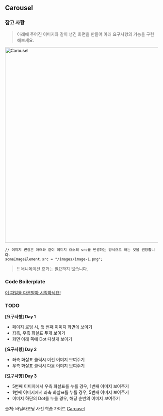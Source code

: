 ## Carousel

### 참고 사항  
> 아래에 주어진 이미지와 같이 생긴 화면을 만들어 아래 요구사항의 기능을 구현해보세요.  
<img width="645" alt="Carousel" src="https://user-images.githubusercontent.com/88199458/134377137-30afa4df-6a88-4b6b-bc28-bd9e9d8695df.png">

    // 이미지 변경은 아래와 같이 이미지 요소의 src를 변경하는 방식으로 하는 것을 권장합니다.
    someImageElement.src = "/images/image-1.png";
    
 > !! 애니메이션 효과는 필요하지 않습니다.

### Code Boilerplate
[이 파일을 다운받아 시작하세요!](https://book.vanillacoding.co/starter-kit/step-4/interacting-with-webpages/carousel#code-boilerplate)

### TODO
**[요구사항] Day 1**
- 페이지 로딩 시, 첫 번째 이미지 화면에 보이기
- 좌측, 우측 화살표 두개 보이기
- 화면 아래 쪽에 Dot 다섯개 보이기

**[요구사항] Day 2**
- 좌측 화살표 클릭시 이전 이미지 보여주기
- 우측 화살표 클릭시 다음 이미지 보여주기

**[요구사항] Day 3**
- 5번째 이미지에서 우측 화살표를 누를 경우, 1번째 이미지 보여주기
- 1번째 이미지에서 좌측 화살표를 누를 경우, 5번째 이미지 보여주기
- 이미지 하단의 Dot를 누를 경우, 해당 순번의 이미지 보여주기


출처: 바닐라코딩 사전 학습 가이드 [Carousel](https://book.vanillacoding.co/starter-kit/step-4/interacting-with-webpages/carousel)
